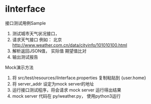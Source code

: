 # iInterface
接口测试用例Sample
1. 测试城市天气状况接口， 
2. 请求天气接口 例如： 北京 http://www.weather.com.cn/data/cityinfo/101010100.html
3. 解析返回JSON值， 实际值 期望值比对
4. 输出测试报告

Mock演示方法
1. 将 src/test/resources/iInterface.properties 复制粘贴到 {user.home}
2. 将 server_addr 设定为mock server的地址
3. 运行接口测试程序，将会请求 mock server 运行得出结果
4. mock server 代码在 py/weather.py， 使用python3运行
